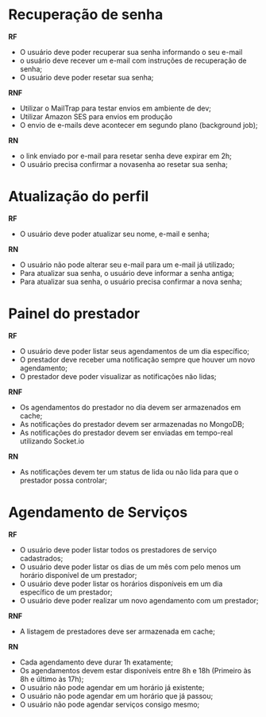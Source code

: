 # Recuperação de senha

**RF**
- O usuário deve poder recuperar sua senha informando o seu e-mail
- o usuário deve recever um e-mail com instruções de recuperação de senha;
- O usuário deve poder resetar sua senha;

**RNF**
- Utilizar o MailTrap para testar envios em ambiente de dev;
- Utilizar Amazon SES para envios em produção
- O envio de e-mails deve acontecer em segundo plano (background job);

**RN**
- o link enviado por e-mail para resetar senha deve expirar em 2h;
- O usuário precisa confirmar a novasenha ao resetar sua senha;

# Atualização do perfil

**RF**
- O usuário deve poder atualizar seu nome, e-mail e senha;

**RN**
- O usuário não pode alterar seu e-mail para um e-mail já utilizado;
- Para atualizar sua senha, o usuário deve informar a senha antiga;
- Para atualizar sua senha, o usuário precisa confirmar a nova senha;

# Painel do prestador

**RF**
- O usuário deve poder listar seus agendamentos de um dia específico;
- O prestador deve receber uma notificação sempre que houver um novo agendamento;
- O prestador deve poder visualizar as notificações não lidas;

**RNF**
- Os agendamentos do prestador no dia devem ser armazenados em cache;
- As notificações do prestador devem ser armazenadas no MongoDB;
- As notificações do prestador devem ser enviadas em tempo-real utilizando Socket.io

**RN**
- As notificações devem ter um status de lida ou não lida para que o prestador possa controlar;

# Agendamento de Serviços

**RF**
- O usuário deve poder listar todos os prestadores de serviço cadastrados;
- O usuário deve poder listar os dias de um mês com pelo menos um horário disponível de um prestador;
- O usuário deve poder listar os horários disponíveis em um dia específico de um prestador;
- O usuário deve poder realizar um novo agendamento com um prestador;

**RNF**
- A listagem de prestadores deve ser armazenada em cache;

**RN**
- Cada agendamento deve durar 1h exatamente;
- Os agendamentos devem estar disponíveis entre 8h e 18h (Primeiro às 8h e último às 17h);
- O usuário não pode agendar em um horário já existente;
- O usuário não pode agendar em um horário que já passou;
- O usuário não pode agendar serviços consigo mesmo;




